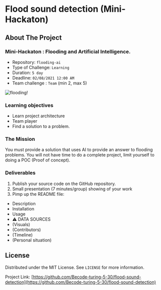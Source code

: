 # Flood sound detection (Mini-Hackaton)


<!-- ABOUT THE PROJECT -->
## About The Project

### Mini-Hackaton : Flooding and Artificial Intelligence.

- Repository: `flooding-ai`
- Type of Challenge: `Learning`
- Duration: `5 day`
- Deadline: `02/08/2021 12:00 AM`
- Team challenge : `Team` (min 2,  max 5)

![flooding!](https://eoimages.gsfc.nasa.gov/images/imagerecords/148000/148598/weuropeflooding_oli_2021167.jpg)

### Learning objectives

- Learn project architecture
- Team player
- Find a solution to a problem. 

### The Mission

You must provide a solution that uses AI to provide an answer to flooding problems. You will not have time to do a complete project, limit yourself to doing a POC (Proof of concept). 


### Deliverables
1. Publish your source code on the GitHub repository.
2. Small presentation (7 minutes/group) showing of your work
3. Pimp up the README file:
  * Description
  * Installation
  * Usage
  * ⚠️ DATA SOURCES
  * (Visuals)
  * (Contributors)
  * (Timeline)
  * (Personal situation)


<!-- LICENSE -->
## License

Distributed under the MIT License. See `LICENSE` for more information.




Project Link: [https://github.com/Becode-turing-5-30/flood-sound-detection](https://github.com/Becode-turing-5-30/flood-sound-detection)



